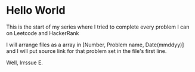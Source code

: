 # Hello World
This is the start of my series where I tried to complete every problem I can on Leetcode and HackerRank

I will arrange files as a array in [Number, Problem name, Date(mmddyy)] and I will put source link for that problem set in the file's first line.



Well,
Irrssue E.
